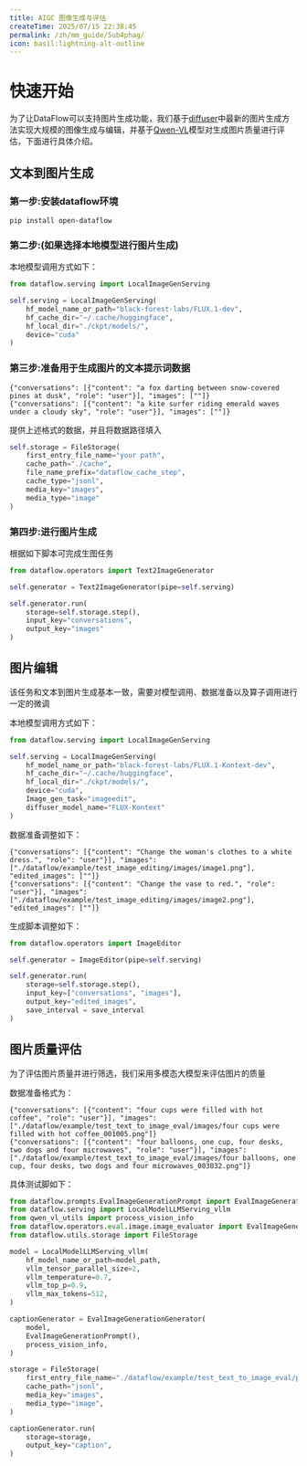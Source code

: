 ```yaml
---
title: AIGC 图像生成与评估
createTime: 2025/07/15 22:38:45
permalink: /zh/mm_guide/5ub4phag/
icon: basil:lightning-alt-outline
---
```


# 快速开始
为了让DataFlow可以支持图片生成功能，我们基于[diffuser](https://github.com/huggingface/diffusers)中最新的图片生成方法实现大规模的图像生成与编辑，并基于[Qwen-VL](https://huggingface.co/Qwen/Qwen2.5-VL-72B-Instruct)模型对生成图片质量进行评估，下面进行具体介绍。

## 文本到图片生成
### 第一步:安装dataflow环境
```shell
pip install open-dataflow
```

### 第二步:(如果选择本地模型进行图片生成)
本地模型调用方式如下：
```python
from dataflow.serving import LocalImageGenServing

self.serving = LocalImageGenServing(
    hf_model_name_or_path="black-forest-labs/FLUX.1-dev",
    hf_cache_dir="~/.cache/huggingface",
    hf_local_dir="./ckpt/models/",
    device="cuda"
)
```

### 第三步:准备用于生成图片的文本提示词数据
```jsonl
{"conversations": [{"content": "a fox darting between snow-covered pines at dusk", "role": "user"}], "images": [""]}
{"conversations": [{"content": "a kite surfer riding emerald waves under a cloudy sky", "role": "user"}], "images": [""]}
```
提供上述格式的数据，并且将数据路径填入
```python
self.storage = FileStorage(
    first_entry_file_name="your path",
    cache_path="./cache",
    file_name_prefix="dataflow_cache_step",
    cache_type="jsonl",
    media_key="images",
    media_type="image"
)
```

### 第四步:进行图片生成
根据如下脚本可完成生图任务
```python
from dataflow.operators import Text2ImageGenerator

self.generator = Text2ImageGenerator(pipe=self.serving)

self.generator.run(
    storage=self.storage.step(),
    input_key="conversations",
    output_key="images"
)
```

## 图片编辑
该任务和文本到图片生成基本一致，需要对模型调用、数据准备以及算子调用进行一定的微调

本地模型调用方式如下：
```python
from dataflow.serving import LocalImageGenServing

self.serving = LocalImageGenServing(
    hf_model_name_or_path="black-forest-labs/FLUX.1-Kontext-dev",
    hf_cache_dir="~/.cache/huggingface",
    hf_local_dir="./ckpt/models/",
    device="cuda",
    Image_gen_task="imageedit",
    diffuser_model_name="FLUX-Kontext"
)
```

数据准备调整如下：
```jsonl
{"conversations": [{"content": "Change the woman's clothes to a white dress.", "role": "user"}], "images": ["./dataflow/example/test_image_editing/images/image1.png"], "edited_images": [""]}
{"conversations": [{"content": "Change the vase to red.", "role": "user"}], "images": ["./dataflow/example/test_image_editing/images/image2.png"], "edited_images": [""]}
```

生成脚本调整如下：
```python
from dataflow.operators import ImageEditor

self.generator = ImageEditor(pipe=self.serving)

self.generator.run(
    storage=self.storage.step(),
    input_key=["conversations", "images"],
    output_key="edited_images",
    save_interval = save_interval
)
```


## 图片质量评估
为了评估图片质量并进行筛选，我们采用多模态大模型来评估图片的质量

数据准备格式为：
```jsonl
{"conversations": [{"content": "four cups were filled with hot coffee", "role": "user"}], "images": ["./dataflow/example/test_text_to_image_eval/images/four cups were filled with hot coffee_001005.png"]}
{"conversations": [{"content": "four balloons, one cup, four desks, two dogs and four microwaves", "role": "user"}], "images": ["./dataflow/example/test_text_to_image_eval/images/four balloons, one cup, four desks, two dogs and four microwaves_003032.png"]}
```

具体测试脚如下：
```python
from dataflow.prompts.EvalImageGenerationPrompt import EvalImageGenerationPrompt
from dataflow.serving import LocalModelLLMServing_vllm 
from qwen_vl_utils import process_vision_info
from dataflow.operators.eval.image.image_evaluator import EvalImageGenerationGenerator
from dataflow.utils.storage import FileStorage

model = LocalModelLLMServing_vllm(
    hf_model_name_or_path=model_path,
    vllm_tensor_parallel_size=2,
    vllm_temperature=0.7,
    vllm_top_p=0.9,
    vllm_max_tokens=512,
)

captionGenerator = EvalImageGenerationGenerator(
    model,
    EvalImageGenerationPrompt(),
    process_vision_info,
)

storage = FileStorage(
    first_entry_file_name="./dataflow/example/test_text_to_image_eval/prompts.jsonl",
    cache_path="jsonl",
    media_key="images",
    media_type="image",
)

captionGenerator.run(
    storage=storage,
    output_key="caption",
)
```
